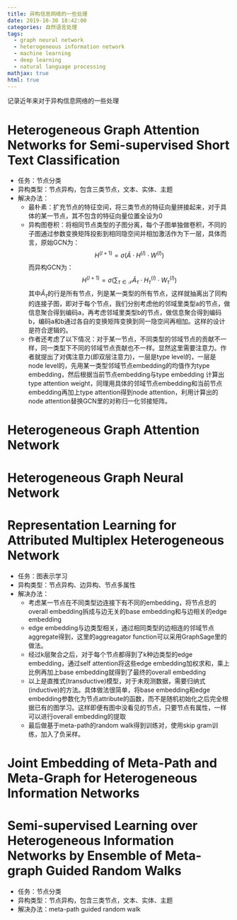 ```yaml
---
title: 异构信息网络的一些处理
date: 2019-10-30 18:42:00
categories: 自然语言处理
tags:
  - graph neural network
  - heterogeneous information network
  - machine learning
  - deep learning
  -	natural language processing
mathjax: true
html: true
---
```


记录近年来对于异构信息网络的一些处理

<!--more-->

# Heterogeneous Graph Attention Networks for Semi-supervised Short Text Classification
-	任务：节点分类
-	异构类型：节点异构，包含三类节点，文本、实体、主题
-	解决办法：
	-	最朴素：扩充节点的特征空间，将三类节点的特征向量拼接起来，对于具体的某一节点，其不包含的特征向量位置全设为0
	-	异构图卷积：将相同节点类型的子图分离，每个子图单独做卷积，不同的子图通过参数变换矩阵投影到相同隐空间并相加激活作为下一层，具体而言，原始GCN为：
	$$
	H^{(l+1)}=\sigma\left(\tilde{A} \cdot H^{(l)} \cdot W^{(l)}\right)
	$$
	而异构GCN为：
	$$
	H^{(l+1)}=\sigma\left(\sum_{\tau \in \mathcal{T}} \tilde{A}_{\tau} \cdot H_{\tau}^{(l)} \cdot W_{\tau}^{(l)}\right)
	$$
	其中$\tilde{A}_{\tau}$的行是所有节点，列是某一类型的所有节点，这样就抽离出了同构的连接子图，即对于每个节点，我们分别考虑他的邻域里类型a的节点，做信息聚合得到编码a，再考虑邻域里类型b的节点，做信息聚合得到编码b，编码a和b通过各自的变换矩阵变换到同一隐空间再相加。这样的设计是符合逻辑的。
	-	作者还考虑了以下情况：对于某一节点，不同类型的邻域节点的贡献不一样，同一类型下不同的邻域节点贡献也不一样。显然这里需要注意力。作者就提出了对偶注意力(即双层注意力)，一层是type level的，一层是node level的，先用某一类型邻域节点embedding的均值作为type embedding，然后根据当前节点embedding与type embedding 计算出type attention weight，同理用具体的邻域节点embedding和当前节点embedding再加上type attention得到node attention，利用计算出的node attention替换GCN里的对称归一化邻接矩阵。


# Heterogeneous Graph Attention Network

# Heterogeneous Graph Neural Network

# Representation Learning for Attributed Multiplex Heterogeneous Network
-	任务：图表示学习
-	异构类型：节点异构、边异构、节点多属性
-	解决办法：
	-	考虑某一节点在不同类型边连接下有不同的embedding，将节点总的overall embedding拆成与边无关的base embedding和与边相关的edge embedding
	-	edge embedding与边类型相关，通过相同类型的边相连的邻域节点aggregate得到，这里的aggreagator function可以采用GraphSage里的做法。
	-	经过k层聚合之后，对于每个节点都得到了k种边类型的edge embedding，通过self attention将这些edge embedding加权求和，乘上比例再加上base embedding就得到了最终的overall embedding
	-	以上是直推式(transductive)模型，对于未观测数据，需要归纳式(inductive)的方法。具体做法很简单，将base embedding和edge embedding参数化为节点attribute的函数，而不是随机初始化之后完全根据已有的图学习。这样即便有图中没看见的节点，只要节点有属性，一样可以进行overall embedding的提取
	-	最后做基于meta-path的random walk得到训练对，使用skip gram训练，加入了负采样。


# Joint Embedding of Meta-Path and Meta-Graph for Heterogeneous Information Networks

# Semi-supervised Learning over Heterogeneous Information Networks by Ensemble of Meta-graph Guided Random Walks
-	任务：节点分类
-	异构类型：节点异构，包含三类节点，文本、实体、主题
-	解决办法：meta-path guided random walk